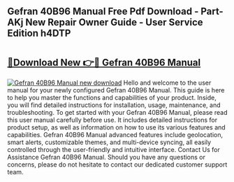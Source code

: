 ## Gefran 40B96 Manual Free Pdf Download - Part-AKj New Repair Owner Guide - User Service Edition h4DTP

# <h2><a href="http://bc21229.oget.top/?id=Gefran+40B96+Manual">🔗Download New 👉🔴 Gefran 40B96 Manual</a></h2>

[![Gefran 40B96 Manual new download](https://i.imgur.com/5g1atiW.png)](http://bc21229.oget.top/?id=Gefran+40B96+Manual)
Hello and welcome to the user manual for your newly configured Gefran 40B96 Manual. This guide is here to help you master the functions and capabilities of your product. Inside, you will find detailed instructions for installation, usage, maintenance, and troubleshooting. To get started with your Gefran 40B96 Manual, please read this user manual carefully before use. It includes detailed instructions for product setup, as well as information on how to use its various features and capabilities. Gefran 40B96 Manual advanced features include geolocation, smart alerts, customizable themes, and multi-device syncing, all easily controlled through the user-friendly and intuitive interface. Contact Us for Assistance Gefran 40B96 Manual. Should you have any questions or concerns, please do not hesitate to contact our dedicated customer support team.
